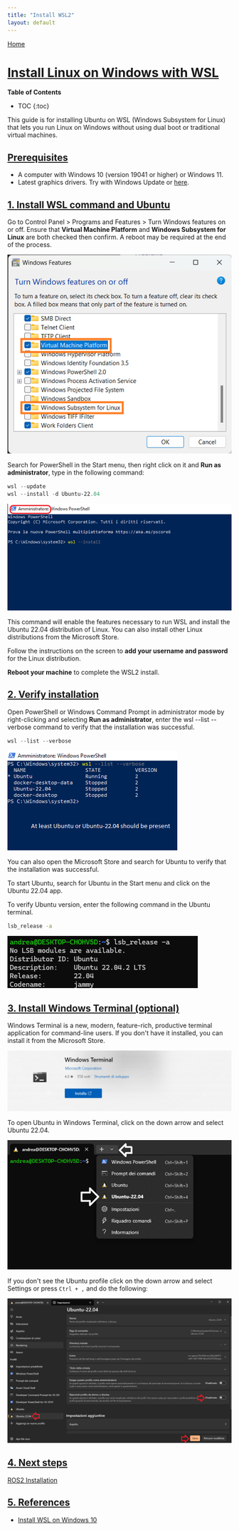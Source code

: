 ```yaml
---
title: "Install WSL2"
layout: default
---
```


[Home](../index.md)

# [Install Linux on Windows with WSL](#install-linux-on-windows-with-wsl) <!-- omit in toc -->

__Table of Contents__
* TOC
{:toc}

This guide is for installing Ubuntu on WSL (Windows Subsystem for Linux) that lets you run Linux on Windows without using dual boot or traditional virtual machines.

## [Prerequisites](#prerequisites)

- A computer with Windows 10 (version 19041 or higher) or Windows 11.
- Latest graphics drivers. Try with Windows Update or [here](https://learn.microsoft.com/en-us/windows/wsl/tutorials/gui-apps#prerequisites).

## [1. Install WSL command and Ubuntu](#1-install-wsl-command-and-ubuntu)

Go to Control Panel > Programs and Features > Turn Windows features on or off. Ensure that __Virtual Machine Platform__ and __Windows Subsystem for Linux__ are both checked then confirm. A reboot may be required at the end of the process.

![Windows Feature Activation](./images/windows-feature-activation.png)

Search for PowerShell in the Start menu, then right click on it and __Run as administrator__, type in the following command:

``` PowerShell
wsl --update
wsl --install -d Ubuntu-22.04
```

![install_wsl](./images/install_wsl.png)

This command will enable the features necessary to run WSL and install the Ubuntu 22.04 distribution of Linux. You can also install other Linux distributions from the Microsoft Store.

Follow the instructions on the screen to **add your username and password** for the Linux distribution.

**Reboot your machine** to complete the WSL2 install.

## [2. Verify installation](#2-verify-installation)

Open PowerShell or Windows Command Prompt in administrator mode by right-clicking and selecting **Run as administrator**, enter the wsl --list --verbose command to verify that the installation was successful.

``` PowerShell
wsl --list --verbose
```

![verify_installation](./images/verify_install.png)

You can also open the Microsoft Store and search for Ubuntu to verify that the installation was successful.

To start Ubuntu, search for Ubuntu in the Start menu and click on the Ubuntu 22.04 app.

To verify Ubuntu version, enter the following command in the Ubuntu terminal.

``` bash
lsb_release -a
```

![ubuntu_version](./images/verify_install_ubuntu.png)

## [3. Install Windows Terminal (optional)](#3-install-windows-terminal-optional)

Windows Terminal is a new, modern, feature-rich, productive terminal application for command-line users. If you don't have it installed, you can install it from the Microsoft Store.

![windows_terminal](./images/windows_terminal.png)

To open Ubuntu in Windows Terminal, click on the down arrow and select Ubuntu 22.04.

![windows_terminal_ubuntu](./images/windows_terminal_ubuntu.png)

If you don't see the Ubuntu profile click on the down arrow and select Settings or press ```Ctrl + ,``` and do the following:

![windows_terminal_settings](./images/windows_terminal_settings.png)

## [4. Next steps](#4-next-steps)

<!-- [Install Docker Desktop](docker_installation.md)  -->
[ROS2 Installation](./ros2_installation.md)

## [5. References](#5-references)

- [Install WSL on Windows 10](https://docs.microsoft.com/en-us/windows/wsl/install-win10)
